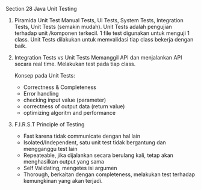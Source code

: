 Section 28 Java Unit Testing

1. Piramida Unit Test
    Manual Tests, UI Tests, System Tests, Integration Tests, Unit Tests (semakin mudah).
    Unit Tests adalah pengujian terhadap unit /komponen terkecil. 1 file test digunakan untuk menguji 1 class. Unit Tests dilakukan untuk memvalidasi tiap class bekerja dengan baik.

2. Integration Tests vs Unit Tests
    Memanggil API dan menjalankan API secara real time.
    Melakukan test pada tiap class.
    
    Konsep pada Unit Tests:
    - Correctness & Completeness
    - Error handling
    - checking input value (parameter)
    - correctness of output data (return value)
    - optimizing algoritm and performance

3. F.I.R.S.T Principle of Testing
    - Fast karena tidak communicate dengan hal lain
    - Isolated/Independent, satu unit test tidak bergantung dan mengganggu test lain
    - Repeateable, jika dijalankan secara berulang kali, tetap akan menghasilkan output yang sama
    - Self Validating, mengetes isi argumen
    - Thorough, berkaitan dengan completeness, melakukan test terhadap kemungkinan yang akan terjadi.
